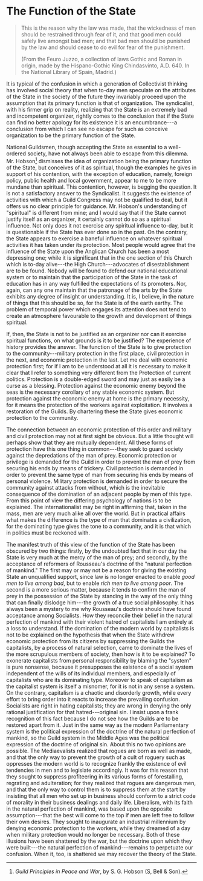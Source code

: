 # The Function of the State

> This is the reason why the law was made, that the wickedness of men should be restrained through fear of it, and that good men could safely live amongst bad men; and that bad men should be punished by the law and should cease to do evil for fear of the punishment.
>
> (From the Feuro Juzzo, a collection of laws Gothic and Roman in origin, made by the Hispano-Gothic King Chindasvinto, A.D. 640. In the National Library of Spain, Madrid.)

It is typical of the confusion in which a generation of Collectivist thinking has involved social theory that when to-day men speculate on the attributes of the State in the society of the future they invariably proceed upon the assumption that its primary function is that of organization. The syndicalist, with his firmer grip on reality, realizing that the State is an extremely bad and incompetent organizer, rightly comes to the conclusion that if the State can find no better apology for its existence it is an encumbrance---a conclusion from which I can see no escape for such as conceive organization to be the primary function of the State.

National Guildsmen, though accepting the State as essential to a well-ordered society, have not always been able to escape from this dilemma. Mr. Hobson[^1] dismisses the idea of organization being the primary function of the State, but conceives of it as spiritual, though the examples he gives in support of his contention, with the exception of education, namely, foreign policy, public health and local government, appear to me to be more mundane than spiritual. This contention, however, is begging the question. It is not a satisfactory answer to the Syndicalist. It suggests the existence of activities with which a Guild Congress may not be qualified to deal, but it offers us no clear principle for guidance. Mr. Hobson's understanding of "spiritual" is different from mine; and I would say that if the State cannot justify itself as an organizer, it certainly cannot do so as a spiritual influence. Not only does it not exercise any spiritual influence to-day, but it is questionable if the State has ever done so in the past. On the contrary, the State appears to exercise a baneful influence on whatever spiritual activities it has taken under its protection. Most people would agree that the influence of the State upon the Anglican Church has been a most depressing one; while it is significant that in the one section of this Church which is to-day alive---the High Church---advocates of disestablishment are to be found. Nobody will be found to defend our national educational system or to maintain that the participation of the State in the task of education has in any way fulfilled the expectations of its promoters. Nor, again, can any one maintain that the patronage of the arts by the State exhibits any degree of insight or understanding. It is, I believe, in the nature of things that this should be so, for the State is of the earth earthy. The problem of temporal power which engages its attention does not tend to create an atmosphere favourable to the growth and development of things spiritual.

[^1]: *Guild Principles in Peace and War*, by S. G. Hobson (S, Bell & Son).

If, then, the State is not to be justified as an organizer nor can it exercise spiritual functions, on what grounds is it to be justified? The experience of history provides the answer. The function of the State is to give protection to the community---military protection in the first place, civil protection in the next, and economic protection in the last. Let me deal with economic protection first; for if I am to be understood at all it is necessary to make it clear that I refer to something very different from the Protection of current politics. Protection is a double-edged sword and may just as easily be a curse as a blessing. Protection against the economic enemy beyond the seas is the necessary corollary of any stable economic system. But protection against the economic enemy at home is the primary necessity, for it means the protection of the workers against exploitation. It involves a restoration of the Guilds. By chartering these the State gives economic protection to the community.

The connection between an economic protection of this order and military and civil protection may not at first sight be obvious. But a little thought will perhaps show that they are mutually dependent. All these forms of protection have this one thing in common---they seek to guard society against the depredations of the man of prey. Economic protection or privilege is demanded for the Guild in order to prevent the man of prey from securing his ends by means of trickery. Civil protection is demanded in order to prevent the same type of man from securing his ends by means of personal violence. Military protection is demanded in order to secure the community against attacks from without, which is the inevitable consequence of the domination of an adjacent people by men of this type. From this point of view the differing psychology of nations is to be explained. The internationalist may be right in affirming that, taken in the mass, men are very much alike all over the world. But in practical affairs what makes the difference is the type of man that dominates a civilization, for the dominating type gives the tone to a community, and it is that which in politics must be reckoned with.

The manifest truth of this view of the function of the State has been obscured by two things: firstly, by the undoubted fact that in our day the State is very much at the mercy of the man of prey; and secondly, by the acceptance of reformers of Rousseau's doctrine of the "natural perfection of mankind." The first may or may not be a reason for giving the existing State an unqualified support, since law is no longer enacted to enable *good men to live among bad*, but to enable *rich men to live among poor*. The second is a more serious matter, because it tends to confirm the man of prey in the possession of the State by standing in the way of the only thing that can finally dislodge him---the growth of a true social philosophy. It has always been a mystery to me why Rousseau's doctrine should have found acceptance among Socialists. How they reconcile their belief in the natural perfection of mankind with their violent hatred of capitalists I am entirely at a loss to understand. If the domination of the modern world by capitalists is not to be explained on the hypothesis that when the State withdrew economic protection from its citizens by suppressing the Guilds the capitalists, by a process of natural selection, came to dominate the lives of the more scrupulous members of society, then how is it to be explained? To exonerate capitalists from personal responsibility by blaming the "system" is pure nonsense, because it presupposes the existence of a social system independent of the wills of its individual members, and especially of capitalists who are its dominating type. Moreover to speak of capitalism as the capitalist system is itself a misnomer, for it is not in any sense a system. On the contrary, capitalism is a chaotic and disorderly growth, while every effort to bring order into it reacts to increase the prevailing confusion. Socialists are right in hating capitalists; they are wrong in denying the only rational justification for that hatred---original sin. I insist upon a frank recognition of this fact because I do not see how the Guilds are to be restored apart from it. Just in the same way as the modern Parliamentary system is the political expression of the doctrine of the natural perfection of mankind, so the Guild system in the Middle Ages was the political expression of the doctrine of original sin. About this no two opinions are possible. The Mediaevalists realized that rogues are born as well as made, and that the only way to prevent the growth of a cult of roguery such as oppresses the modern world is to recognize frankly the existence of evil tendencies in men and to legislate accordingly. It was for this reason that they sought to suppress profiteering in its various forms of forestalling, regrating and adulteration; for they realized that rogues are dangerous men, and that the only way to control them is to suppress them at the start by insisting that all men who set up in business should conform to a strict code of morality in their business dealings and daily life. Liberalism, with its faith in the natural perfection of mankind, was based upon the opposite assumption---that the best will come to the top if men are left free to follow their own desires. They sought to inaugurate an industrial millennium by denying economic protection to the workers, while they dreamed of a day when military protection would no longer be necessary. Both of these illusions have been shattered by the war, but the doctrine upon which they were built---the natural perfection of mankind---remains to perpetuate our confusion. When it, too, is shattered we may recover the theory of the State.
